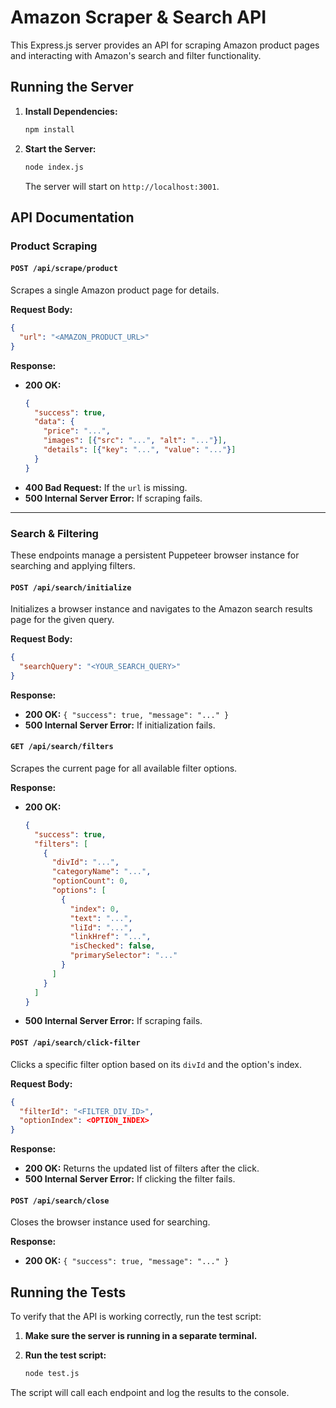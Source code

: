 
# Amazon Scraper & Search API

This Express.js server provides an API for scraping Amazon product pages and interacting with Amazon's search and filter functionality.

## Running the Server

1. **Install Dependencies:**
   ```bash
   npm install
   ```

2. **Start the Server:**
   ```bash
   node index.js
   ```
   The server will start on `http://localhost:3001`.

## API Documentation

### Product Scraping

#### `POST /api/scrape/product`

Scrapes a single Amazon product page for details.

**Request Body:**

```json
{
  "url": "<AMAZON_PRODUCT_URL>"
}
```

**Response:**

- **200 OK:**
  ```json
  {
    "success": true,
    "data": {
      "price": "...",
      "images": [{"src": "...", "alt": "..."}],
      "details": [{"key": "...", "value": "..."}]
    }
  }
  ```
- **400 Bad Request:** If the `url` is missing.
- **500 Internal Server Error:** If scraping fails.

---

### Search & Filtering

These endpoints manage a persistent Puppeteer browser instance for searching and applying filters.

#### `POST /api/search/initialize`

Initializes a browser instance and navigates to the Amazon search results page for the given query.

**Request Body:**

```json
{
  "searchQuery": "<YOUR_SEARCH_QUERY>"
}
```

**Response:**

- **200 OK:** `{ "success": true, "message": "..." }`
- **500 Internal Server Error:** If initialization fails.

#### `GET /api/search/filters`

Scrapes the current page for all available filter options.

**Response:**

- **200 OK:**
  ```json
  {
    "success": true,
    "filters": [
      {
        "divId": "...",
        "categoryName": "...",
        "optionCount": 0,
        "options": [
          {
            "index": 0,
            "text": "...",
            "liId": "...",
            "linkHref": "...",
            "isChecked": false,
            "primarySelector": "..."
          }
        ]
      }
    ]
  }
  ```
- **500 Internal Server Error:** If scraping fails.

#### `POST /api/search/click-filter`

Clicks a specific filter option based on its `divId` and the option's index.

**Request Body:**

```json
{
  "filterId": "<FILTER_DIV_ID>",
  "optionIndex": <OPTION_INDEX>
}
```

**Response:**

- **200 OK:** Returns the updated list of filters after the click.
- **500 Internal Server Error:** If clicking the filter fails.

#### `POST /api/search/close`

Closes the browser instance used for searching.

**Response:**

- **200 OK:** `{ "success": true, "message": "..." }`

## Running the Tests

To verify that the API is working correctly, run the test script:

1. **Make sure the server is running in a separate terminal.**

2. **Run the test script:**
   ```bash
   node test.js
   ```

The script will call each endpoint and log the results to the console.
